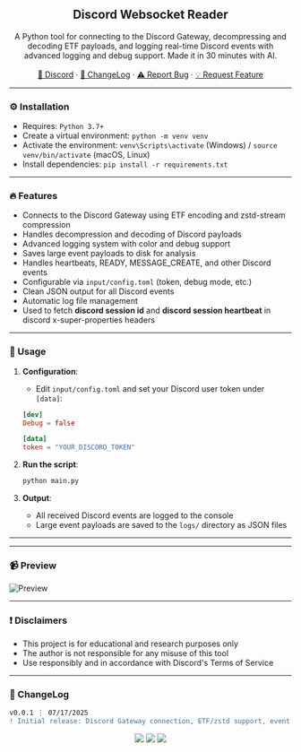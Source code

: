 <div align="center">
  <h2 align="center">Discord Websocket Reader</h2>
  <p align="center">
    A Python tool for connecting to the Discord Gateway, decompressing and decoding ETF payloads, and logging real-time Discord events with advanced logging and debug support. Made it in 30 minutes with AI.
    <br />
    <br />
    <a href="https://discord.cyberious.xyz">💬 Discord</a>
    ·
    <a href="#-changelog">📜 ChangeLog</a>
    ·
    <a href="https://github.com/sexfrance/Discord-Websocket-Reader/issues">⚠️ Report Bug</a>
    ·
    <a href="https://github.com/sexfrance/Discord-Websocket-Reader/issues">💡 Request Feature</a>
  </p>
</div>

---

### ⚙️ Installation

- Requires: `Python 3.7+`
- Create a virtual environment: `python -m venv venv`
- Activate the environment: `venv\Scripts\activate` (Windows) / `source venv/bin/activate` (macOS, Linux)
- Install dependencies: `pip install -r requirements.txt`

---

### 🔥 Features

- Connects to the Discord Gateway using ETF encoding and zstd-stream compression
- Handles decompression and decoding of Discord payloads
- Advanced logging system with color and debug support
- Saves large event payloads to disk for analysis
- Handles heartbeats, READY, MESSAGE_CREATE, and other Discord events
- Configurable via `input/config.toml` (token, debug mode, etc.)
- Clean JSON output for all Discord events
- Automatic log file management
- Used to fetch **discord session id** and **discord session heartbeat** in discord x-super-properties headers

---

### 📝 Usage

1. **Configuration**:

   - Edit `input/config.toml` and set your Discord user token under `[data]`:

   ```toml
   [dev]
   Debug = false

   [data]
   token = "YOUR_DISCORD_TOKEN"
   ```

2. **Run the script**:

   ```bash
   python main.py
   ```

3. **Output**:
   - All received Discord events are logged to the console
   - Large event payloads are saved to the `logs/` directory as JSON files

---

---

### 📹 Preview

![Preview](https://i.imgur.com/SYWqf6T.gif)

---

### ❗ Disclaimers

- This project is for educational and research purposes only
- The author is not responsible for any misuse of this tool
- Use responsibly and in accordance with Discord's Terms of Service

---

### 📜 ChangeLog

```diff
v0.0.1 ⋮ 07/17/2025
! Initial release: Discord Gateway connection, ETF/zstd support, event logging, and debug features
```

<p align="center">
  <img src="https://img.shields.io/github/license/sexfrance/Discord-Websocket-Reader.svg?style=for-the-badge&labelColor=black&color=f429ff&logo=IOTA"/>
  <img src="https://img.shields.io/github/stars/sexfrance/Discord-Websocket-Reader.svg?style=for-the-badge&labelColor=black&color=f429ff&logo=IOTA"/>
  <img src="https://img.shields.io/github/languages/top/sexfrance/Discord-Websocket-Reader.svg?style=for-the-badge&labelColor=black&color=f429ff&logo=python"/>
</p>
